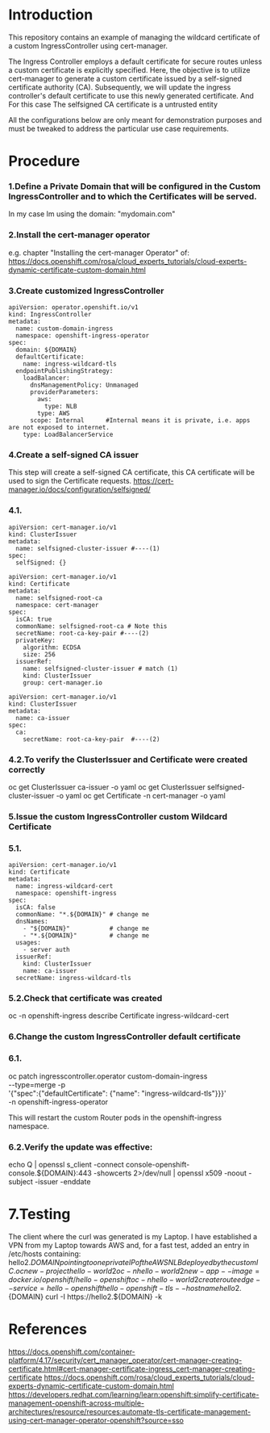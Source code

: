# Introduction

This repository contains an example of managing the wildcard certificate of a custom IngressController using cert-manager.

The Ingress Controller employs a default certificate for secure routes unless a custom certificate is explicitly specified. Here, the objective is to utilize cert-manager to generate a custom certificate issued by a self-signed certificate authority (CA). Subsequently, we will update the ingress controller's default certificate to use this newly generated certificate.
And For this case The selfsigned CA certificate is a untrusted entity

All the configurations below are only meant for demonstration purposes and must be tweaked to address the particular use case requirements.

# Procedure
### 1.Define a Private Domain that will be configured in the Custom IngressController and to which the Certificates will be served.
In my case Im using the domain: "mydomain.com"


### 2.Install the cert-manager operator
e.g. chapter "Installing the cert-manager Operator" of:
https://docs.openshift.com/rosa/cloud_experts_tutorials/cloud-experts-dynamic-certificate-custom-domain.html


### 3.Create customized IngressController
```
apiVersion: operator.openshift.io/v1
kind: IngressController
metadata:
  name: custom-domain-ingress
  namespace: openshift-ingress-operator
spec:
  domain: ${DOMAIN}
  defaultCertificate:
    name: ingress-wildcard-tls
  endpointPublishingStrategy:
    loadBalancer:
      dnsManagementPolicy: Unmanaged
      providerParameters:
        aws:
          type: NLB
        type: AWS
      scope: Internal      #Internal means it is private, i.e. apps are not exposed to internet.
    type: LoadBalancerService
```

### 4.Create a self-signed CA issuer
This step will create a self-signed CA certificate, this CA certificate will be used to sign the Certificate requests.
https://cert-manager.io/docs/configuration/selfsigned/
### 4.1.
```
apiVersion: cert-manager.io/v1
kind: ClusterIssuer
metadata:
  name: selfsigned-cluster-issuer #----(1)
spec:
  selfSigned: {}
```

```
apiVersion: cert-manager.io/v1
kind: Certificate
metadata:
  name: selfsigned-root-ca
  namespace: cert-manager
spec:
  isCA: true
  commonName: selfsigned-root-ca # Note this
  secretName: root-ca-key-pair #----(2)
  privateKey:
    algorithm: ECDSA
    size: 256
  issuerRef:
    name: selfsigned-cluster-issuer # match (1)
    kind: ClusterIssuer
    group: cert-manager.io
```

```
apiVersion: cert-manager.io/v1
kind: ClusterIssuer
metadata:
  name: ca-issuer
spec:
  ca:
    secretName: root-ca-key-pair  #----(2)
```

### 4.2.To verify the ClusterIssuer and Certificate were created correctly
oc get ClusterIssuer ca-issuer -o yaml
oc get ClusterIssuer  selfsigned-cluster-issuer -o yaml
oc get Certificate -n cert-manager -o yaml


### 5.Issue the custom IngressController custom Wildcard Certificate
### 5.1.
```
apiVersion: cert-manager.io/v1
kind: Certificate
metadata:
  name: ingress-wildcard-cert
  namespace: openshift-ingress
spec:
  isCA: false
  commonName: "*.${DOMAIN}" # change me
  dnsNames:
    - "${DOMAIN}"           # change me
    - "*.${DOMAIN}"         # change me
  usages:
    - server auth
  issuerRef:
    kind: ClusterIssuer
    name: ca-issuer
  secretName: ingress-wildcard-tls
```

### 5.2.Check that certificate was created
oc -n openshift-ingress describe Certificate ingress-wildcard-cert 


### 6.Change the custom IngressController default certificate
### 6.1.
oc patch ingresscontroller.operator custom-domain-ingress \
--type=merge -p \
'{"spec":{"defaultCertificate": {"name": "ingress-wildcard-tls"}}}' \
-n openshift-ingress-operator

This will restart the custom Router pods in the openshift-ingress namespace.

### 6.2.Verify the update was effective:
echo Q | openssl s_client -connect console-openshift-console.${DOMAIN}:443 -showcerts 2>/dev/null | openssl x509 -noout -subject -issuer -enddate


# 7.Testing
The client where the curl was generated is my Laptop. I have established a VPN from my Laptop towards AWS and, for a fast test, added an entry in /etc/hosts containing: hello2.${DOMAIN} pointing to one private IP of the AWS NLB deployed by the custom IC. 
oc new-project hello-world2
oc -n hello-world2 new-app --image=docker.io/openshift/hello-openshift
oc -n hello-world2 create route edge --service=hello-openshift hello-openshift-tls --hostname hello2.${DOMAIN}
curl -I https://hello2.${DOMAIN} -k


# References
https://docs.openshift.com/container-platform/4.17/security/cert_manager_operator/cert-manager-creating-certificate.html#cert-manager-certificate-ingress_cert-manager-creating-certificate
https://docs.openshift.com/rosa/cloud_experts_tutorials/cloud-experts-dynamic-certificate-custom-domain.html
https://developers.redhat.com/learning/learn:openshift:simplify-certificate-management-openshift-across-multiple-architectures/resource/resources:automate-tls-certificate-management-using-cert-manager-operator-openshift?source=sso
